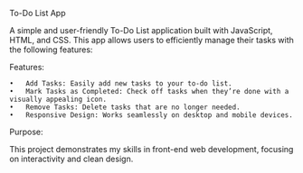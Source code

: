 To-Do List App

A simple and user-friendly To-Do List application built with JavaScript, HTML, and CSS. This app allows users to efficiently manage their tasks with the following features:

Features:

	•	Add Tasks: Easily add new tasks to your to-do list.
	•	Mark Tasks as Completed: Check off tasks when they’re done with a visually appealing icon.
	•	Remove Tasks: Delete tasks that are no longer needed.
	•	Responsive Design: Works seamlessly on desktop and mobile devices.

Purpose:

This project demonstrates my skills in front-end web development, focusing on interactivity and clean design.
